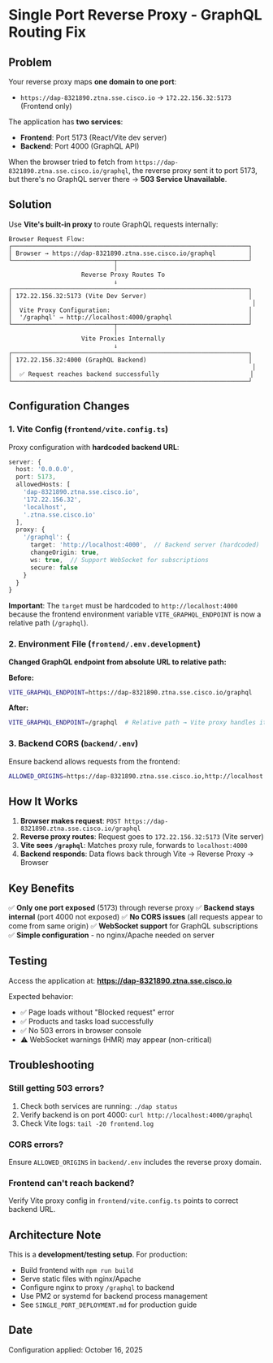 # Single Port Reverse Proxy - GraphQL Routing Fix

## Problem
Your reverse proxy maps **one domain to one port**:
- `https://dap-8321890.ztna.sse.cisco.io` → `172.22.156.32:5173` (Frontend only)

The application has **two services**:
- **Frontend**: Port 5173 (React/Vite dev server)
- **Backend**: Port 4000 (GraphQL API)

When the browser tried to fetch from `https://dap-8321890.ztna.sse.cisco.io/graphql`, the reverse proxy sent it to port 5173, but there's no GraphQL server there → **503 Service Unavailable**.

## Solution
Use **Vite's built-in proxy** to route GraphQL requests internally:

```
Browser Request Flow:
┌─────────────────────────────────────────────────────────────────┐
│ Browser → https://dap-8321890.ztna.sse.cisco.io/graphql         │
└────────────────────────────┬────────────────────────────────────┘
                             │
                    Reverse Proxy Routes To
                             ↓
┌─────────────────────────────────────────────────────────────────┐
│ 172.22.156.32:5173 (Vite Dev Server)                            │
│                                                                  │
│  Vite Proxy Configuration:                                      │
│  '/graphql' → http://localhost:4000/graphql                     │
└────────────────────────────┬────────────────────────────────────┘
                             │
                    Vite Proxies Internally
                             ↓
┌─────────────────────────────────────────────────────────────────┐
│ 172.22.156.32:4000 (GraphQL Backend)                            │
│                                                                  │
│  ✅ Request reaches backend successfully                         │
└─────────────────────────────────────────────────────────────────┘
```

## Configuration Changes

### 1. Vite Config (`frontend/vite.config.ts`)
Proxy configuration with **hardcoded backend URL**:
```typescript
server: {
  host: '0.0.0.0',
  port: 5173,
  allowedHosts: [
    'dap-8321890.ztna.sse.cisco.io',
    '172.22.156.32',
    'localhost',
    '.ztna.sse.cisco.io'
  ],
  proxy: {
    '/graphql': {
      target: 'http://localhost:4000',  // Backend server (hardcoded)
      changeOrigin: true,
      ws: true,  // Support WebSocket for subscriptions
      secure: false
    }
  }
}
```

**Important**: The `target` must be hardcoded to `http://localhost:4000` because the frontend environment variable `VITE_GRAPHQL_ENDPOINT` is now a relative path (`/graphql`).

### 2. Environment File (`frontend/.env.development`)
**Changed GraphQL endpoint from absolute URL to relative path:**

**Before:**
```bash
VITE_GRAPHQL_ENDPOINT=https://dap-8321890.ztna.sse.cisco.io/graphql
```

**After:**
```bash
VITE_GRAPHQL_ENDPOINT=/graphql  # Relative path → Vite proxy handles it
```

### 3. Backend CORS (`backend/.env`)
Ensure backend allows requests from the frontend:
```bash
ALLOWED_ORIGINS=https://dap-8321890.ztna.sse.cisco.io,http://localhost:5173
```

## How It Works

1. **Browser makes request**: `POST https://dap-8321890.ztna.sse.cisco.io/graphql`
2. **Reverse proxy routes**: Request goes to `172.22.156.32:5173` (Vite server)
3. **Vite sees `/graphql`**: Matches proxy rule, forwards to `localhost:4000`
4. **Backend responds**: Data flows back through Vite → Reverse Proxy → Browser

## Key Benefits

✅ **Only one port exposed** (5173) through reverse proxy
✅ **Backend stays internal** (port 4000 not exposed)
✅ **No CORS issues** (all requests appear to come from same origin)
✅ **WebSocket support** for GraphQL subscriptions
✅ **Simple configuration** - no nginx/Apache needed on server

## Testing

Access the application at: **https://dap-8321890.ztna.sse.cisco.io**

Expected behavior:
- ✅ Page loads without "Blocked request" error
- ✅ Products and tasks load successfully
- ✅ No 503 errors in browser console
- ⚠️ WebSocket warnings (HMR) may appear (non-critical)

## Troubleshooting

### Still getting 503 errors?
1. Check both services are running: `./dap status`
2. Verify backend is on port 4000: `curl http://localhost:4000/graphql`
3. Check Vite logs: `tail -20 frontend.log`

### CORS errors?
Ensure `ALLOWED_ORIGINS` in `backend/.env` includes the reverse proxy domain.

### Frontend can't reach backend?
Verify Vite proxy config in `frontend/vite.config.ts` points to correct backend URL.

## Architecture Note

This is a **development/testing setup**. For production:
- Build frontend with `npm run build`
- Serve static files with nginx/Apache
- Configure nginx to proxy `/graphql` to backend
- Use PM2 or systemd for backend process management
- See `SINGLE_PORT_DEPLOYMENT.md` for production guide

## Date
Configuration applied: October 16, 2025
